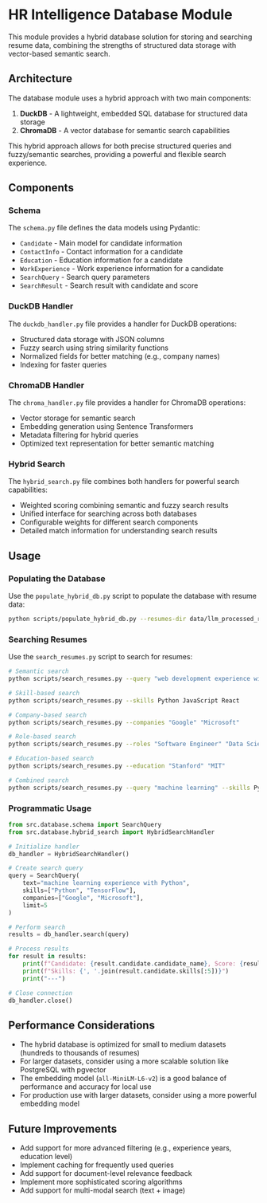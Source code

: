# HR Intelligence Database Module

This module provides a hybrid database solution for storing and searching resume data, combining the strengths of structured data storage with vector-based semantic search.

## Architecture

The database module uses a hybrid approach with two main components:

1. **DuckDB** - A lightweight, embedded SQL database for structured data storage
2. **ChromaDB** - A vector database for semantic search capabilities

This hybrid approach allows for both precise structured queries and fuzzy/semantic searches, providing a powerful and flexible search experience.

## Components

### Schema

The `schema.py` file defines the data models using Pydantic:

- `Candidate` - Main model for candidate information
- `ContactInfo` - Contact information for a candidate
- `Education` - Education information for a candidate
- `WorkExperience` - Work experience information for a candidate
- `SearchQuery` - Search query parameters
- `SearchResult` - Search result with candidate and score

### DuckDB Handler

The `duckdb_handler.py` file provides a handler for DuckDB operations:

- Structured data storage with JSON columns
- Fuzzy search using string similarity functions
- Normalized fields for better matching (e.g., company names)
- Indexing for faster queries

### ChromaDB Handler

The `chroma_handler.py` file provides a handler for ChromaDB operations:

- Vector storage for semantic search
- Embedding generation using Sentence Transformers
- Metadata filtering for hybrid queries
- Optimized text representation for better semantic matching

### Hybrid Search

The `hybrid_search.py` file combines both handlers for powerful search capabilities:

- Weighted scoring combining semantic and fuzzy search results
- Unified interface for searching across both databases
- Configurable weights for different search components
- Detailed match information for understanding search results

## Usage

### Populating the Database

Use the `populate_hybrid_db.py` script to populate the database with resume data:

```bash
python scripts/populate_hybrid_db.py --resumes-dir data/llm_processed_resumes
```

### Searching Resumes

Use the `search_resumes.py` script to search for resumes:

```bash
# Semantic search
python scripts/search_resumes.py --query "web development experience with React"

# Skill-based search
python scripts/search_resumes.py --skills Python JavaScript React

# Company-based search
python scripts/search_resumes.py --companies "Google" "Microsoft"

# Role-based search
python scripts/search_resumes.py --roles "Software Engineer" "Data Scientist"

# Education-based search
python scripts/search_resumes.py --education "Stanford" "MIT"

# Combined search
python scripts/search_resumes.py --query "machine learning" --skills Python TensorFlow --companies "Google"
```

### Programmatic Usage

```python
from src.database.schema import SearchQuery
from src.database.hybrid_search import HybridSearchHandler

# Initialize handler
db_handler = HybridSearchHandler()

# Create search query
query = SearchQuery(
    text="machine learning experience with Python",
    skills=["Python", "TensorFlow"],
    companies=["Google", "Microsoft"],
    limit=5
)

# Perform search
results = db_handler.search(query)

# Process results
for result in results:
    print(f"Candidate: {result.candidate.candidate_name}, Score: {result.score}")
    print(f"Skills: {', '.join(result.candidate.skills[:5])}")
    print("---")

# Close connection
db_handler.close()
```

## Performance Considerations

- The hybrid database is optimized for small to medium datasets (hundreds to thousands of resumes)
- For larger datasets, consider using a more scalable solution like PostgreSQL with pgvector
- The embedding model (`all-MiniLM-L6-v2`) is a good balance of performance and accuracy for local use
- For production use with larger datasets, consider using a more powerful embedding model

## Future Improvements

- Add support for more advanced filtering (e.g., experience years, education level)
- Implement caching for frequently used queries
- Add support for document-level relevance feedback
- Implement more sophisticated scoring algorithms
- Add support for multi-modal search (text + image)
